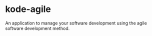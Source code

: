 # kode-agile
An application to manage your software development using the agile software development method.
